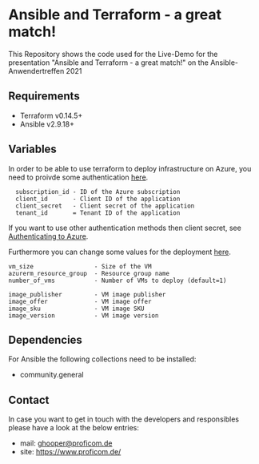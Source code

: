 # Ansible and Terraform - a great match!

<!-- README.md file for ansible_terraform -->

This Repository shows the code used for the Live-Demo for the presentation "Ansible and Terraform - a great match!" on the Ansible-Anwendertreffen 2021

## Requirements

- Terraform v0.14.5+
- Ansible v2.9.18+

## Variables

In order to be able to use terraform to deploy infrastructure on Azure, you need to proivde some authentication [here](./terraform/main.tf).
```
  subscription_id - ID of the Azure subscription
  client_id       - Client ID of the application
  client_secret   - Client secret of the application
  tenant_id       = Tenant ID of the application
```
If you want to use other authentication methods then client secret, see [Authenticating to Azure](https://registry.terraform.io/providers/hashicorp/azurerm/latest/docs#authenticating-to-azure).

Furthermore you can change some values for the deployment [here](./terraform/terraform.tfvars).
```
vm_size                 - Size of the VM
azurerm_resource_group  - Resource group name
number_of_vms           - Number of VMs to deploy (default=1)

image_publisher         - VM image publisher 
image_offer             - VM image offer
image_sku               - VM image SKU
image_version           - VM image version
```

## Dependencies

For Ansible the following collections need to be installed:

- community.general

## Contact

In case you want to get in touch with the developers and responsibles please
have a look at the below entries:

- mail: [ghooper@proficom.de](mailto:ghooper@proficom.de)
- site: <https://www.proficom.de/>
